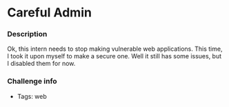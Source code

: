# Careful Admin

### Description
Ok, this intern needs to stop making vulnerable web applications. This time, I took it upon myself to make a secure one. Well it still has some issues, but I disabled them for now.

### Challenge info
- Tags: web
